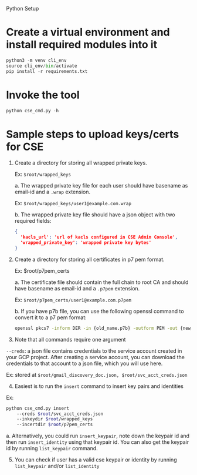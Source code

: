 Python Setup

# Create a virtual environment and install required modules into it

```python
python3 -m venv cli_env
source cli_env/bin/activate
pip install -r requirements.txt
```

# Invoke the tool

```python
python cse_cmd.py -h
```

# Sample steps to upload keys/certs for CSE

1. Create a directory for storing all wrapped private keys.

    Ex: `$root/wrapped_keys`

    a. The wrapped private key file for each user should have basename as email-id
    and a `.wrap` extension.

      Ex: `$root/wrapped_keys/user1@example.com.wrap`

    b. The wrapped private key file should have a json object with
      two required fields:

      ```json
      {
        'kacls_url': 'url of kacls configured in CSE Admin Console',
        'wrapped_private_key': 'wrapped private key bytes'
      }
      ```

2. Create a directory for storing all certificates in p7 pem format.

    Ex: $root/p7pem_certs

    a. The certificate file should contain the full chain to root CA and should
    have basename as email-id and a `.p7pem` extension.

      Ex: `$root/p7pem_certs/user1@example.com.p7pem`

    b. If you have p7b file, you can use the following openssl command to convert
    it to a p7 pem format:

    ```bash
    openssl pkcs7 -inform DER -in {old_name.p7b} -outform PEM -out {new_name.p7pem}
    ```

3. Note that all commands require one argument

  `--creds`: a json file contains credentials to the service account created
  in your GCP project. After creating a service account, you can download
  the credentials to that account to a json file, which you will use here.

  Ex: stored at `$root/gmail_discovery_doc.json, $root/svc_acct_creds.json`

4. Easiest is to run the `insert` command to insert key pairs and identities

  Ex:

  ```bash
  python cse_cmd.py insert
      --creds $root/svc_acct_creds.json
      --inkeydir $root/wrapped_keys
      --incertdir $root/p7pem_certs
  ```

  a. Alternatively, you could run `insert_keypair`, note down the keypair id
    and then run `insert_identity` using that keypair id. You can also get the
    keypair id by running `list_keypair` command.

5. You can check if user has a valid cse keypair or identity by running
  `list_keypair` and/or `list_identity`
